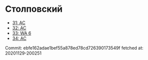 # Столповский
- [31: AC](31.md)
- [32: AC](32.md)
- [33: WA 6](33.md)
- [34: AC](34.md)

Commit: ebfe162adae1bef55a878ed78cd726390173549f
 fetched at: 20201129-200251
